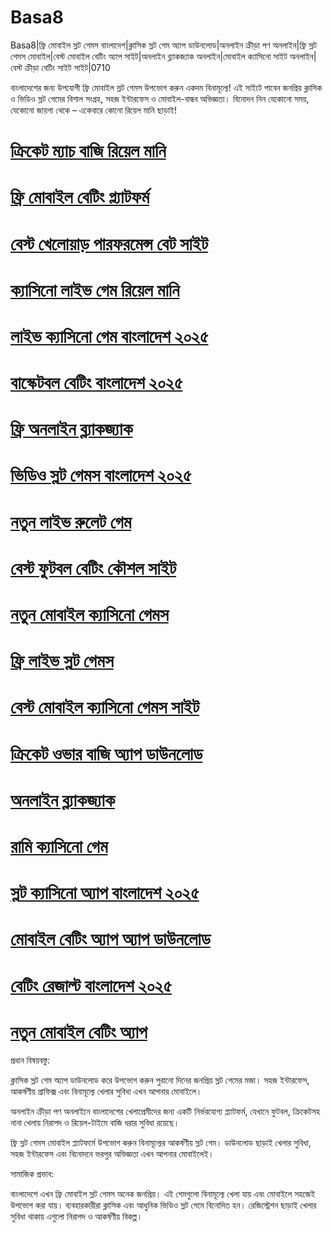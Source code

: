 # Basa8

Basa8|ফ্রি মোবাইল স্লট গেমস বাংলাদেশ|ক্লাসিক স্লট গেম অ্যাপ ডাউনলোড|অনলাইন ক্রীড়া পণ অনলাইন|ফ্রি স্লট গেমস মোবাইল|বেস্ট মোবাইল বেটিং অ্যাপ সাইট|অনলাইন ব্ল্যাকজ্যাক অনলাইন|মোবাইল ক্যাসিনো সাইট অনলাইন|বেস্ট ক্রীড়া বেটিং সাইট সাইট|0710

বাংলাদেশের জন্য উপযোগী ফ্রি মোবাইল স্লট গেমস উপভোগ করুন একদম বিনামূল্যে! এই সাইটে পাবেন জনপ্রিয় ক্লাসিক ও ভিডিও স্লট গেমের বিশাল সংগ্রহ, সহজ ইন্টারফেস ও মোবাইল-বান্ধব অভিজ্ঞতা। বিনোদন নিন যেকোনো সময়, যেকোনো জায়গা থেকে – একেবারে কোনো রিয়েল মানি ছাড়াই!

#  <a href="https://basa8vip.com/">ক্রিকেট ম্যাচ বাজি রিয়েল মানি</a>

#  <a href="https://basa8us.com/">ফ্রি মোবাইল বেটিং প্ল্যাটফর্ম</a>

#  <a href="https://basa8pc.com/">বেস্ট খেলোয়াড় পারফরমেন্স বেট সাইট</a>

#  <a href="https://basa8pc.net/">ক্যাসিনো লাইভ গেম রিয়েল মানি</a>

#  <a href="https://basa8live.com/">লাইভ ক্যাসিনো গেম বাংলাদেশ ২০২৫</a>

#  <a href="https://basa8live.net/">বাস্কেটবল বেটিং বাংলাদেশ ২০২৫</a>

#  <a href="https://basa8uk.com/">ফ্রি অনলাইন ব্ল্যাকজ্যাক</a>

#  <a href="https://basa8uk.net/">ভিডিও স্লট গেমস বাংলাদেশ ২০২৫</a>

#  <a href="https://basa8hub.com/">নতুন লাইভ রুলেট গেম</a>

#  <a href="https://basa8hub.net/">বেস্ট ফুটবল বেটিং কৌশল সাইট</a>

#  <a href="https://basa8now.com/">নতুন মোবাইল ক্যাসিনো গেমস</a>

#  <a href="https://basa8now.net/">ফ্রি লাইভ স্লট গেমস</a>

#  <a href="https://basa8pro.com/">বেস্ট মোবাইল ক্যাসিনো গেমস সাইট</a>

#  <a href="https://basa8pro.net/">ক্রিকেট ওভার বাজি অ্যাপ ডাউনলোড</a>

#  <a href="https://basa8now.com/">অনলাইন ব্ল্যাকজ্যাক</a>

#  <a href="https://basa8now.net/">রামি ক্যাসিনো গেম</a>

#  <a href="https://basa8pro.com/">স্লট ক্যাসিনো অ্যাপ বাংলাদেশ ২০২৫</a>

#  <a href="https://basa8pro.net/">মোবাইল বেটিং অ্যাপ অ্যাপ ডাউনলোড</a>

#  <a href="https://basa8vip.net/">বেটিং রেজাল্ট বাংলাদেশ ২০২৫</a>

#  <a href="https://basa8us.net/">নতুন মোবাইল বেটিং অ্যাপ</a>

প্রধান বিষয়বস্তু:

ক্লাসিক স্লট গেম অ্যাপ ডাউনলোড করে উপভোগ করুন পুরানো দিনের জনপ্রিয় স্লট গেমের মজা। সহজ ইন্টারফেস, আকর্ষণীয় গ্রাফিক্স এবং বিনামূল্যে খেলার সুবিধা এখন আপনার মোবাইলে।

অনলাইন ক্রীড়া পণ অনলাইনে বাংলাদেশের খেলাপ্রেমীদের জন্য একটি নির্ভরযোগ্য প্ল্যাটফর্ম, যেখানে ফুটবল, ক্রিকেটসহ নানা খেলায় নিরাপদ ও রিয়েল-টাইমে বাজি ধরার সুবিধা রয়েছে।

ফ্রি স্লট গেমস মোবাইল প্ল্যাটফর্মে উপভোগ করুন বিনামূল্যের আকর্ষণীয় স্লট গেম। ডাউনলোড ছাড়াই খেলার সুবিধা, সহজ ইন্টারফেস এবং বিনোদনে ভরপুর অভিজ্ঞতা এখন আপনার মোবাইলেই।

সামাজিক প্রভাব:

বাংলাদেশে এখন ফ্রি মোবাইল স্লট গেমস অনেক জনপ্রিয়। এই গেমগুলো বিনামূল্যে খেলা যায় এবং মোবাইলে সহজেই উপভোগ করা যায়। ব্যবহারকারীরা ক্লাসিক এবং আধুনিক ভিডিও স্লট গেমে বিনোদিত হন। রেজিস্ট্রেশন ছাড়াই খেলার সুবিধা থাকায় এগুলো নিরাপদ ও আকর্ষণীয় বিকল্প।
